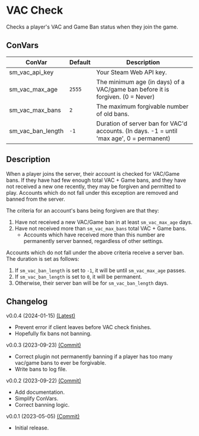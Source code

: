 # VAC Check

Checks a player's VAC and Game Ban status when they join the game.

## ConVars

| ConVar            | Default | Description                                                                               |
| ----------------- | ------- | ----------------------------------------------------------------------------------------- |
| sm_vac_api_key    |         | Your Steam Web API key.                                                                   |
| sm_vac_max_age    | `2555`  | The minimum age (in days) of a VAC/game ban before it is forgiven. (0 = Never)            |
| sm_vac_max_bans   | `2`     | The maximum forgivable number of old bans.                                                |
| sm_vac_ban_length | `-1`    | Duration of server ban for VAC'd accounts. (In days. -1 = until 'max age', 0 = permanent) |

## Description

When a player joins the server, their account is checked for VAC/Game bans. If they have had few enough total VAC + Game bans, and they have not received a new one recently, they may be forgiven and permitted to play. Accounts which do not fall under this exception are removed and banned from the server.

The criteria for an account's bans being forgiven are that they:

1. Have not received a new VAC/Game ban in at least `sm_vac_max_age` days.
2. Have not received more than `sm_vac_max_bans` total VAC + Game bans.
   - Accounts which have received more than this number are permanently server banned, regardless of other settings.

Accounts which do not fall under the above criteria receive a server ban. The duration is set as follows:

1. If `sm_vac_ban_length` is set to `-1`, it will be until `sm_vac_max_age` passes.
2. If `sm_vac_ban_length` is set to `0`, it will be permanent.
3. Otherwise, their server ban will be for `sm_vac_ban_length` days.

## Changelog

v0.0.4 (2024-01-15) [(Latest)]()

- Prevent error if client leaves before VAC check finishes.
- Hopefully fix bans not banning.

v0.0.3 (2023-09-23) [(Commit)](https://github.com/llamasking/sourcemod-plugins/commit/83e8a3817df3b293d30ed3d1536a8c7197fc89b9)

- Correct plugin not permanently banning if a player has too many vac/game bans to ever be forgivable.
- Write bans to log file.

v0.0.2 (2023-09-22) [(Commit)](https://github.com/llamasking/sourcemod-plugins/commit/afcd2ed7fad0fe40960063730e78d93d1023088a)

- Add documentation.
- Simplify ConVars.
- Correct banning logic.

v0.0.1 (2023-05-05) [(Commit)](https://github.com/llamasking/sourcemod-plugins/commit/d341334abbb0d3961eb085866e9124e15efaedec)

- Initial release.
